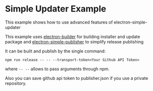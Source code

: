 # Simple Updater Example

This example shows how to use advanced features of electron-simple-updater

This example uses 
[electron-builder](https://github.com/electron-userland/electron-builder)
for building installer and update package and 
[electron-simple-publisher](https://github.com/megahertz/electron-simple-publisher)
to simplify release publishing

It can be built and publish by the single command:

    npm run release -- -- --transport-token<Your Github API Token>
    
where `-- --` allows to pass arguments through npm.

Also you can save github api token to publisher.json if you use
a private repository.
